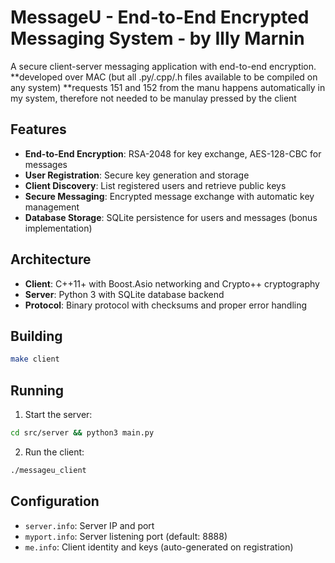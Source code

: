 # MessageU - End-to-End Encrypted Messaging System - by Illy Marnin

A secure client-server messaging application with end-to-end encryption.
**developed over MAC (but all .py/.cpp/.h files available to be compiled on any system)
**requests 151 and 152 from the manu happens automatically in my system, 
therefore not needed to be manulay pressed by the client

## Features

- **End-to-End Encryption**: RSA-2048 for key exchange, AES-128-CBC for messages
- **User Registration**: Secure key generation and storage
- **Client Discovery**: List registered users and retrieve public keys
- **Secure Messaging**: Encrypted message exchange with automatic key management
- **Database Storage**: SQLite persistence for users and messages (bonus implementation)

## Architecture

- **Client**: C++11+ with Boost.Asio networking and Crypto++ cryptography
- **Server**: Python 3 with SQLite database backend
- **Protocol**: Binary protocol with checksums and proper error handling

## Building

```bash
make client
```

## Running

1. Start the server:
```bash
cd src/server && python3 main.py
```

2. Run the client:
```bash
./messageu_client
```

## Configuration

- `server.info`: Server IP and port
- `myport.info`: Server listening port (default: 8888)
- `me.info`: Client identity and keys (auto-generated on registration)
